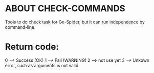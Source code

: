 # ABOUT CHECK-COMMANDS
Tools to do check task for Go-Spider, but it can run independence by command-line.

# Return code:
0 --> Success (OK)
1 --> Fail (WARNING)
2 --> not use yet
3 --> Unkown error, such as arguments is not valid